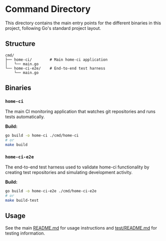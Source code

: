 # Command Directory

This directory contains the main entry points for the different binaries in this project, following Go's standard project layout.

## Structure

```
cmd/
├── home-ci/        # Main home-ci application
│   └── main.go
└── home-ci-e2e/    # End-to-end test harness
    └── main.go
```

## Binaries

### `home-ci`
The main CI monitoring application that watches git repositories and runs tests automatically.

**Build:**
```bash
go build -o home-ci ./cmd/home-ci
# or
make build
```

### `home-ci-e2e`
The end-to-end test harness used to validate home-ci functionality by creating test repositories and simulating development activity.

**Build:**
```bash
go build -o home-ci-e2e ./cmd/home-ci-e2e
# or
make build-test
```

## Usage

See the main [README.md](../README.md) for usage instructions and [test/README.md](../test/README.md) for testing information.